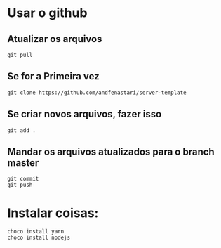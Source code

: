 # Usar o github
 
## Atualizar os arquivos
```
git pull
```
  
## Se for a Primeira vez
```
git clone https://github.com/andfenastari/server-template
```

## Se criar novos arquivos, fazer isso 
```
git add .
```

## Mandar os arquivos atualizados para o branch master
```
git commit
git push
```

# Instalar coisas:
```
choco install yarn
choco install nodejs
```
